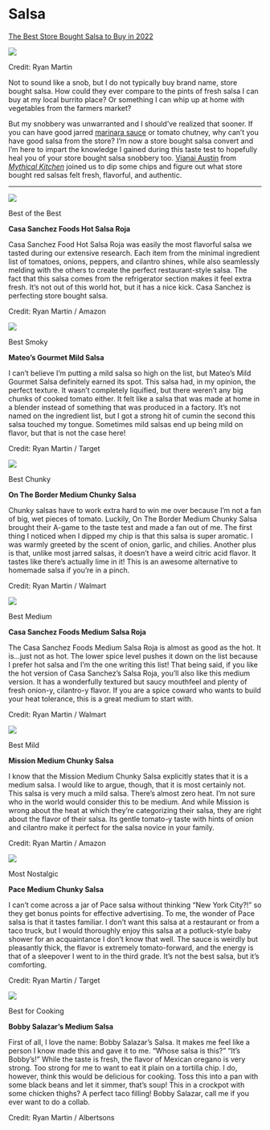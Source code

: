 # Salsa
[The Best Store Bought Salsa to Buy in 2022](https://sporked.com/article/best-store-bought-salsa/)

![](https://sporked.com/wp-content/uploads/2022/03/BEST-STORE-BOUGHT-SALSA-RANKING_JORDAN-MYRICK_SPORKED_HEADER-1.jpg?w=966&h=544&crop=1)

Credit: Ryan Martin

Not to sound like a snob, but I do not typically buy brand name, store bought salsa. How could they ever compare to the pints of fresh salsa I can buy at my local burrito place? Or something I can whip up at home with vegetables from the farmers market?

But my snobbery was unwarranted and I should’ve realized that sooner. If you can have good jarred [marinara sauce](https://sporked.com/article/best-marinara-sauce/) or tomato chutney, why can’t you have good salsa from the store? I’m now a store bought salsa convert and I’m here to impart the knowledge I gained during this taste test to hopefully heal you of your store bought salsa snobbery too. [Vianai Austin](https://www.instagram.com/vianaiaustin/?hl=en) from _[Mythical Kitchen](https://www.youtube.com/channel/UCXGR70CkW_pXb8n52LzCCRw)_ joined us to dip some chips and figure out what store bought red salsas felt fresh, flavorful, and authentic.

___

![](http://sporked.com/wp-content/uploads/2022/03/BEST-STORE-BOUGHT-SALSA-RANKING_JORDAN-MYRICK_SPORKED_INSET_01.jpg)

Best of the Best

**Casa Sanchez Foods Hot Salsa Roja**

Casa Sanchez Food Hot Salsa Roja was easily the most flavorful salsa we tasted during our extensive research. Each item from the minimal ingredient list of tomatoes, onions, peppers, and cilantro shines, while also seamlessly melding with the others to create the perfect restaurant-style salsa. The fact that this salsa comes from the refrigerator section makes it feel extra fresh. It’s not out of this world hot, but it has a nice kick. Casa Sanchez is perfecting store bought salsa.

Credit: Ryan Martin / Amazon

![](http://sporked.com/wp-content/uploads/2022/03/BEST-STORE-BOUGHT-SALSA-RANKING_JORDAN-MYRICK_SPORKED_INSET_02-1.jpg)

Best Smoky

**Mateo’s Gourmet Mild Salsa**

I can’t believe I’m putting a mild salsa so high on the list, but Mateo’s Mild Gourmet Salsa definitely earned its spot. This salsa had, in my opinion, the perfect texture. It wasn’t completely liquified, but there weren’t any big chunks of cooked tomato either. It felt like a salsa that was made at home in a blender instead of something that was produced in a factory. It’s not named on the ingredient list, but I got a strong hit of cumin the second this salsa touched my tongue. Sometimes mild salsas end up being mild on flavor, but that is not the case here!

Credit: Ryan Martin / Target

![](http://sporked.com/wp-content/uploads/2022/03/BEST-STORE-BOUGHT-SALSA-RANKING_JORDAN-MYRICK_SPORKED_INSET_03.jpg)

Best Chunky

**On The Border Medium Chunky Salsa**

Chunky salsas have to work extra hard to win me over because I’m not a fan of big, wet pieces of tomato. Luckily, On The Border Medium Chunky Salsa brought their A-game to the taste test and made a fan out of me. The first thing I noticed when I dipped my chip is that this salsa is super aromatic. I was warmly greeted by the scent of onion, garlic, and chilies. Another plus is that, unlike most jarred salsas, it doesn’t have a weird citric acid flavor. It tastes like there’s actually lime in it! This is an awesome alternative to homemade salsa if you’re in a pinch.

Credit: Ryan Martin / Walmart

![](http://sporked.com/wp-content/uploads/2022/03/BEST-STORE-BOUGHT-SALSA-RANKING_JORDAN-MYRICK_SPORKED_INSET_04-1.jpg)

Best Medium

**Casa Sanchez Foods Medium Salsa Roja**

The Casa Sanchez Foods Medium Salsa Roja is almost as good as the hot. It is…just not as hot. The lower spice level pushes it down on the list because I prefer hot salsa and I’m the one writing this list! That being said, if you like the hot version of Casa Sanchez’s Salsa Roja, you’ll also like this medium version. It has a wonderfully textured but saucy mouthfeel and plenty of fresh onion-y, cilantro-y flavor. If you are a spice coward who wants to build your heat tolerance, this is a great medium to start with.

Credit: Ryan Martin / Walmart

![](http://sporked.com/wp-content/uploads/2022/03/BEST-STORE-BOUGHT-SALSA-RANKING_JORDAN-MYRICK_SPORKED_INSET_05.jpg)

Best Mild

**Mission Medium Chunky Salsa**

I know that the Mission Medium Chunky Salsa explicitly states that it is a medium salsa. I would like to argue, though, that it is most certainly not. This salsa is very much a mild salsa. There’s almost zero heat. I’m not sure who in the world would consider this to be medium. And while Mission is wrong about the heat at which they’re categorizing their salsa, they are right about the flavor of their salsa. Its gentle tomato-y taste with hints of onion and cilantro make it perfect for the salsa novice in your family.

Credit: Ryan Martin / Amazon

![](http://sporked.com/wp-content/uploads/2022/03/BEST-STORE-BOUGHT-SALSA-RANKING_JORDAN-MYRICK_SPORKED_INSET_06.jpg)

Most Nostalgic

**Pace Medium Chunky Salsa**

I can’t come across a jar of Pace salsa without thinking “New York City?!” so they get bonus points for effective advertising. To me, the wonder of Pace salsa is that it tastes familiar. I don’t want this salsa at a restaurant or from a taco truck, but I would thoroughly enjoy this salsa at a potluck-style baby shower for an acquaintance I don’t know that well. The sauce is weirdly but pleasantly thick, the flavor is extremely tomato-forward, and the energy is that of a sleepover I went to in the third grade. It’s not the best salsa, but it’s comforting.

Credit: Ryan Martin / Target

![](http://sporked.com/wp-content/uploads/2022/03/BEST-STORE-BOUGHT-SALSA-RANKING_JORDAN-MYRICK_SPORKED_INSET_07.jpg)

Best for Cooking

**Bobby Salazar’s Medium Salsa**

First of all, I love the name: Bobby Salazar’s Salsa. It makes me feel like a person I know made this and gave it to me. “Whose salsa is this?” “It’s Bobby’s!” While the taste is fresh, the flavor of Mexican oregano is very strong. Too strong for me to want to eat it plain on a tortilla chip. I do, however, think this would be delicious for cooking. Toss this into a pan with some black beans and let it simmer, that’s soup! This in a crockpot with some chicken thighs? A perfect taco filling! Bobby Salazar, call me if you ever want to do a collab.

Credit: Ryan Martin / Albertsons